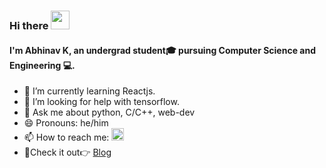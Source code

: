 ### Hi there <img src="https://raw.githubusercontent.com/MartinHeinz/MartinHeinz/master/wave.gif" width="30px">
#### I'm Abhinav K, an undergrad student🎓 pursuing Computer Science and Engineering 💻.


- 🌱 I’m currently learning Reactjs.
- 🤔 I’m looking for help with tensorflow.
- 💬 Ask me about python, C/C++, web-dev
- 😄 Pronouns: he/him
- 📫 How to reach me:  <a href="https://twitter.com/abhinavaires"><img src="https://img.icons8.com/fluent/48/000000/twitter.png" width="20px" alt="foo" title="twitter" /></a>
- 📌Check it out👉 <a href="http://yakshas.herokuapp.com/">Blog</a>
